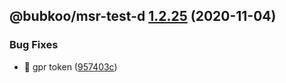 ## @bubkoo/msr-test-d [1.2.25](https://github.com/bubkoo/monorepo-semantic-release/compare/@bubkoo/msr-test-d@1.2.24...@bubkoo/msr-test-d@1.2.25) (2020-11-04)


### Bug Fixes

* 🐛 gpr token ([957403c](https://github.com/bubkoo/monorepo-semantic-release/commit/957403ceb6160810ab936f48009d6c5e1e837d76))
